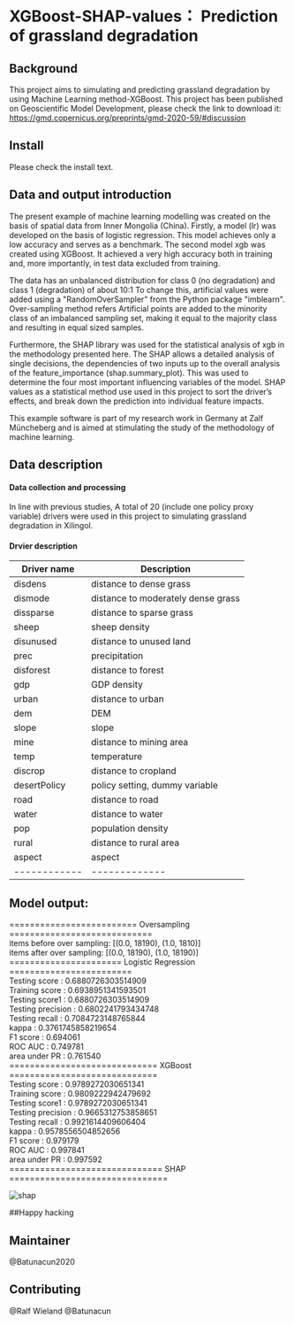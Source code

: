 # XGBoost-SHAP-values： Prediction of grassland degradation

## Background
This project aims to simulating and predicting grassland degradation by using Machine Learning method-XGBoost.
This project has been published on Geoscientific Model Development, please check the link to download it: https://gmd.copernicus.org/preprints/gmd-2020-59/#discussion
## Install
Please check the install text. 
## Data and output introduction
The present example of machine learning modelling was created on the basis of spatial data from Inner Mongolia (China). Firstly, a model (lr) was developed on the basis of logistic regression.  This model achieves only a low accuracy and serves as a benchmark. The second model xgb was created using XGBoost. It achieved a very high accuracy both in training and, more importantly, in test data excluded from training. 

The data has an unbalanced distribution for class 0 (no degradation) and class 1 (degradation) of about 10:1 To change this, artificial values were added using a "RandomOverSampler" from the Python package "imblearn".
Over-sampling method refers Artificial points are added to the minority class of an imbalanced sampling set, making it equal to the majority class and resulting in equal sized samples.

Furthermore, the SHAP library was used for the statistical analysis of xgb in the methodology presented here. The SHAP allows a detailed analysis of single decisions, the dependencies of two inputs up to the overall analysis of the feature_importance (shap.summary_plot). This was used to determine the four most important influencing variables of the model.
SHAP values as a statistical method use used in this project to sort the driver’s effects, and break down the prediction into individual feature impacts.

This example software is part of my research work in Germany at Zalf Müncheberg and is aimed at stimulating the study of the methodology of machine learning.

## Data description
#### Data collection and processing
In line with previous studies, A total of 20 (include one policy proxy variable) drivers were used in this project to simulating grassland degradation in Xilingol.

#### Drvier description
Driver name | Description
------------ | -------------
disdens | distance to dense grass  
dismode |distance to moderately dense grass  
dissparse| distance to sparse grass  
sheep|sheep density  
disunused|distance to unused land 
prec|precipitation  
disforest|distance to forest
gdp|GDP density  
urban|distance to urban  
dem|DEM  
slope| slope  
mine|distance to mining area
temp|temperature  
discrop|distance to cropland  
desertPolicy|policy setting, dummy variable  
road|distance to road 
water|distance to  water
pop|population density 
rural|distance to rural area 
aspect|aspect  
------------ | -------------

## Model output:

========================= Oversampling ============================  
items before over sampling: [(0.0, 18190), (1.0, 1810)]  
items after over sampling: [(0.0, 18190), (1.0, 18190)]  
====================== Logistic Regression ========================  
Testing score     : 0.6880726303514909  
Training score    : 0.6938951341593501  
Testing score1    : 0.6880726303514909  
Testing precision : 0.6802241793434748  
Testing recall    : 0.7084723148765844  
kappa             : 0.3761745858219654  
F1 score          : 0.694061  
ROC AUC           : 0.749781  
area under PR     : 0.761540  
============================= XGBoost =============================  
Testing score     : 0.9789272030651341  
Training score    : 0.9809222942479692  
Testing score1    : 0.9789272030651341  
Testing precision : 0.9665312753858651  
Testing recall    : 0.9921614409606404  
kappa             : 0.9578556504852656  
F1 score          : 0.979179  
ROC AUC           : 0.997841  
area under PR     : 0.997592  
============================== SHAP ===============================  

![shap](shape2.png)


##Happy hacking
## Maintainer
@Batunacun2020
## Contributing
@Ralf Wieland @Batunacun

